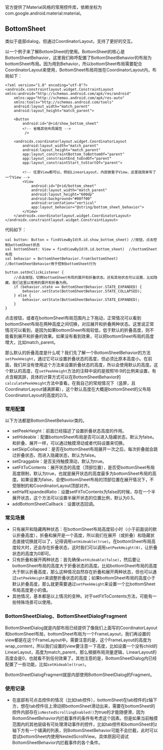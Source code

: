 官方提供了Material风格的常用控件库，依赖坐标为com.google.android.material:material。
## BottomSheet
类似于底部dialog，但通过CoordinatorLayout，支持了更好的交互。

以一个例子来了解BottomSheet的使用。BottomSheet的核心是BottomSheetBehavior，这里我们称呼配置了BottomSheetBehavior的布局为bottomSheet布局。因为用到Behavior，所以bottomSheet布局需要配合CoordinatorLayout来使用，BottomSheet布局将放在CoordinatorLayout内，布局如下：
```
<?xml version="1.0" encoding="utf-8"?>
<androidx.constraintlayout.widget.ConstraintLayout xmlns:android="http://schemas.android.com/apk/res/android"
    xmlns:app="http://schemas.android.com/apk/res-auto"
    xmlns:tools="http://schemas.android.com/tools"
    android:layout_width="match_parent"
    android:layout_height="match_parent">

    <Button
        android:id="@+id/show_bottom_sheet"
        <!-- 省略其他布局属性 -->
         />

    <androidx.coordinatorlayout.widget.CoordinatorLayout
        android:layout_width="match_parent"
        android:layout_height="match_parent"
        app:layout_constraintBottom_toBottomOf="parent"
        app:layout_constraintEnd_toEndOf="parent"
        app:layout_constraintStart_toStartOf="parent">

        <!-- 任意View都可以，例如LinearLayout，内部嵌套子View，这里就简单写了一个View -->
        <View
            android:id="@+id/bottom_sheet"
            android:layout_width="match_parent"
            android:layout_height="600dp"
            android:background="#00ff00"
            android:orientation="vertical"
            app:layout_behavior="@string/bottom_sheet_behavior">
        </View>
    </androidx.coordinatorlayout.widget.CoordinatorLayout>
</androidx.constraintlayout.widget.ConstraintLayout>
```
代码如下：
```
val button: Button = findViewById(R.id.show_bottom_sheet) //按钮，点击控制bottomSheet状态
val bottomSheet: View = findViewById(R.id.bottom_sheet)  //bottomSheet布局
val behavior = BottomSheetBehavior.from(bottomSheet)     //BottomSheetBehavior用于控制bottomSheet行为

button.setOnClickListener {
    //点击按钮，切换bottomSheet布局的展开和折叠状态。还有其他状态可以设置，比如隐藏。我们这里以常用的展开和折叠为例。
    if (behavior.state == BottomSheetBehavior.STATE_EXPANDED) {
        behavior.setState(BottomSheetBehavior.STATE_COLLAPSED);
    } else {
        behavior.setState(BottomSheetBehavior.STATE_EXPANDED);
    }
}
```
点击按钮，或者在bottomSheet布局范围内上下拖动，正常情况可以看到bottomSheet布局在两种高度之间切换，对应展开和折叠两种状态。这里说正常情况可以看到，是因为如果bottomSheet布局较低，低于默认的折叠高度，则不能看到展开和折叠的效果。如果没有看到效果，可以把bottomSheet布局的高度增大，比如match_parent。

那么默认的折叠高度是什么呢？我们先了解一个BottomSheetBehavior的方法`setPeekHeight`，通过它可以设置折叠状态的高度，但必须比原本高度小。在前面，我们并没有使用这个方法来设置折叠状态的高度，所以会使用默认的高度。这个默认的高度，在`setPeekHeight`方法的注释中说的是按照16:9的比例来设置，有点含糊其辞，具体的计算方式可以在BottomSheetBehavior的`calculatePeekHeight`方法中查看。在我自己的常规情况下（竖屏，且CoordinatorLayout铺满屏幕），这个默认高度在大概是bottomSheet的父布局CoordinatorLayout的高度的2/3。

### 常用配置
以下方法都是BottomSheetBehavior类的。
* setPeekHeight：前面已经描述了设置折叠状态高度的作用。
* setHideable：配置bottomSheet布局是否可以进入隐藏状态，默认为false。和折叠、展开一样，可以通过触摸滑动或者代码设置来切换。
* setSkipCollapsed：是否在bottomSheet布局展开一次之后，每次折叠就会跳过折叠状态，而进入隐藏状态，默认为false。
* setDraggable：是否支持触摸滑动，默认为true。
* setFitToContents：展开状态的高度（顶部位置），是否受bottomSheet布局高度限制，默认为true，也就是展开状态的高度最多为bottomSheet布局的高度。如果设置为false，会使bottomSheet布局的顶部位置在展开情况下，不受限制的和CoordinatorLayout顶部对齐。
* setHalfExpandedRatio：设置setFitToContents为false的时候，存在一个半展开状态，这个方法可以设置半展开状态的位置比例，默认为0.5。
* addBottomSheetCallback：设置状态回调。

### 常见场景
* 只有展开和隐藏两种状态：在bottomSheet布局高度较小时（小于前面说的默认折叠高度），折叠和展开是一个高度，所以我们在展开（或折叠）和隐藏状态直接切换就可以了，记得调用`setHideable(true)`。在bottomSheet布局高度较大时，还会存在折叠状态，这时我们可以调用`setPeekHeight(0)`，让折叠状态的高度为0即可。
* 只有折叠和展开两种状态：首先确保`setHideable(false)`，然后要让bottomSheet布局的高度大于折叠状态的高度。比如bottomSheet布局的高度大于默认折叠高度，那么这种情况自然存在折叠和展开两种状态，但也可以通过`setPeekHeight`来调整折叠状态的高度；如果bottomSheet布局的高度小于默认折叠高度，那么就更需要通过`setPeekHeight`来设置一个比bottomSheet布局高度更小的值。
* 其他情况，基本都是以上情况的变种。对于setFitToContents方法，可能有一些特殊场景可以使用。

### BottomSheetDialog、BottomSheetDialogFragment
BottomSheetDialog就是内部布局已经提供了像我们上面写的CoordinatorLayout和bottomSheet布局，bottomSheet布局为一个FrameLayout，我们再设置的view都是在这个FrameLayout中。需要注意的是，这个FrameLayout的高度为wrap_content，所以我们设置的view要注意一下高度，比如设置一个没有child的LinearLayout，高度为match_parent，那么根据布局测量逻辑，LinearLayout的高度会是0，也就看不到任何效果了。其他注意的是，BottomSheetDialog内已经配置了一些功能，比如`setHideable(true)`。

BottomSheetDialogFragment就是内部使用BottomSheetDialog的Fragment。

### 使用记录
* 在底部有可点击控件的情况（比如tab控件），bottomSheet在tab控件的z轴下方，想在tab控件往上滑动把bottomSheet滑动出来，需要在bottomSheet的控件内部存在`isNestedScrollingEnabled()`为true的才能随便滑，因为BottomSheetBehavior内拦截事件的条件有考虑这个因素。但是如果当前触摸范围内的其他层级有可处理滑动事件的控件，比如tab控件和bottomSheet的z轴下方有一个铺满的列表，则BottomSheetBehavior可能不会拦截，此时可以尝试bottomSheet内使用NestedScrollView。具体原因可调试BottomSheetBehavior内拦截事件的各个条件。